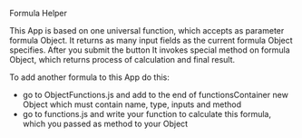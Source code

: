 Formula Helper

This App is based on one universal function, which accepts as parameter formula Object. It returns as many input fields as the current formula Object specifies.
After you submit the button It invokes special method on formula Object, which returns process of calculation and final result.

To add another formula to this App do this:
- go to ObjectFunctions.js and add to the end of functionsContainer new Object which must contain name, type, inputs and method
- go to functions.js and write your function to calculate this formula, which you passed as method to your Object
